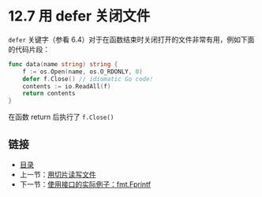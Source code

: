 # 12.7 用 defer 关闭文件

`defer` 关键字（参看 6.4）对于在函数结束时关闭打开的文件非常有用，例如下面的代码片段：

```go
func data(name string) string {
	f := os.Open(name, os.O_RDONLY, 0)
	defer f.Close() // idiomatic Go code!
	contents := io.ReadAll(f)
	return contents
}
```

在函数 return 后执行了 `f.Close()`

## 链接

- [目录](directory.md)
- 上一节：[用切片读写文件](12.6.md)
- 下一节：[使用接口的实际例子：fmt.Fprintf](12.8.md)
